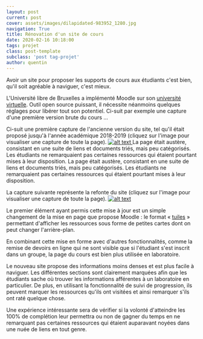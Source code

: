 ```yaml
---
layout: post
current: post
cover: assets/images/dilapidated-983952_1280.jpg
navigation: True
title: Rénovation d'un site de cours
date: 2020-02-16 10:18:00
tags: projet
class: post-template
subclass: 'post tag-projet'
author: quentin
---
```


Avoir un site pour proposer les supports de cours aux étudiants c'est bien, qu'il soit agréable à naviguer, c'est mieux.

L'Université libre de Bruxelles a implémenté Moodle sur son [université virtuelle](https://uv.ulb.ac.be/).
Outil open source puissant, il nécessite néanmoins quelques réglages pour libérer tout son potentiel.
Ci-suit par exemple une capture d'une première version brute du cours ...

Ci-suit une première capture de l'ancienne version du site, tel qu'il était proposé jusqu'à l'année académique 2018-2019 (cliquez sur l'image pour visualiser une capture de toute la page).
<a href="assets/images/renovation/H473-old-full.png" target="_blank_" >
<img src="assets/images/renovation/H473-old-crop.png" alt="alt text" >
</a>
La page était austère, consistant en une suite de liens et documents triés, mais peu catégorisés.
Les étudiants ne remarquaient pas certaines ressources qui étaient pourtant mises à leur disposition.
La page était austère, consistant en une suite de liens et documents triés, mais peu catégorisés.
Les étudiants ne remarquaient pas certaines ressources qui étaient pourtant mises à leur disposition.

La capture suivante représente la refonte du site (cliquez sur l'image pour visualiser une capture de toute la page).
<a href="assets/images/renovation/H473-new-full.png" target="_blank_" >
<img src="assets/images/renovation/H473-new-crop.png" alt="alt text" >
</a>

Le premier élément ayant permis cette mise à jour est un simple changement de la mise en page que propose Moodle : le format « [tuiles](https://moodle.org/plugins/format_tiles) » permettant d'afficher les ressources sous forme de petites cartes dont on peut changer l'arrière-plan.

En combinant cette mise en forme avec d'autres fonctionnalités, comme la remise de devoirs en ligne qui ne sont visible que si l'étudiant s'est inscrit dans un groupe, la page du cours est bien plus utilisée en laboratoire.

Le nouveau site propose des informations moins denses et est plus facile à naviguer.
Les différentes sections sont clairement marquées afin que les étudiants sache où trouver les informations afférentes à un laboratoire en particulier.
De plus, en utilisant la fonctionnalité de suivi de progression, ils peuvent marquer les ressources qu'ils ont visitées et ainsi remarquer s'ils ont raté quelque chose.

Une expérience intéressante sera de vérifier si la volonté d'atteindre les 100% de complétion leur permettra ou non de gagner du temps en ne remarquant pas certaines ressources qui étaient auparavant noyées dans une nuée de liens en tout genre.
